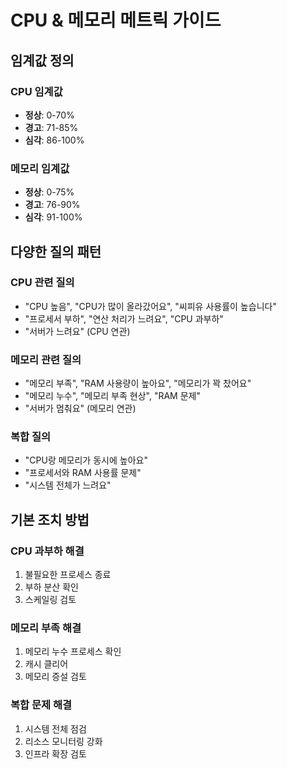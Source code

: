 # CPU & 메모리 메트릭 가이드

## 임계값 정의

### CPU 임계값
- **정상**: 0-70%
- **경고**: 71-85%
- **심각**: 86-100%

### 메모리 임계값
- **정상**: 0-75%
- **경고**: 76-90%
- **심각**: 91-100%

## 다양한 질의 패턴

### CPU 관련 질의
- "CPU 높음", "CPU가 많이 올라갔어요", "씨피유 사용률이 높습니다"
- "프로세서 부하", "연산 처리가 느려요", "CPU 과부하"
- "서버가 느려요" (CPU 연관)

### 메모리 관련 질의
- "메모리 부족", "RAM 사용량이 높아요", "메모리가 꽉 찼어요"
- "메모리 누수", "메모리 부족 현상", "RAM 문제"
- "서버가 멈춰요" (메모리 연관)

### 복합 질의
- "CPU랑 메모리가 동시에 높아요"
- "프로세서와 RAM 사용률 문제"
- "시스템 전체가 느려요"

## 기본 조치 방법

### CPU 과부하 해결
1. 불필요한 프로세스 종료
2. 부하 분산 확인
3. 스케일링 검토

### 메모리 부족 해결
1. 메모리 누수 프로세스 확인
2. 캐시 클리어
3. 메모리 증설 검토

### 복합 문제 해결
1. 시스템 전체 점검
2. 리소스 모니터링 강화
3. 인프라 확장 검토 